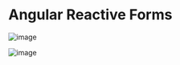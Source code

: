 # Angular Reactive Forms

![image](https://user-images.githubusercontent.com/29076312/37378497-354b876a-270e-11e8-8648-d654b1ff7194.png)

![image](https://user-images.githubusercontent.com/29076312/37378981-4236a174-2710-11e8-8a9a-bf0292fc5ff5.png)


